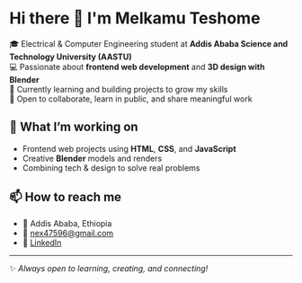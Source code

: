 

# Hi there 👋 I'm Melkamu Teshome

🎓 Electrical & Computer Engineering student at **Addis Ababa Science and Technology University (AASTU)**  
💻 Passionate about **frontend web development** and **3D design with Blender**  
🌱 Currently learning and building projects to grow my skills  
🤝 Open to collaborate, learn in public, and share meaningful work

## 🚀 What I’m working on
- Frontend web projects using **HTML**, **CSS**, and **JavaScript**
- Creative **Blender** models and renders
- Combining tech & design to solve real problems

## 📫 How to reach me
- 📍 Addis Ababa, Ethiopia
- 📧 [nex47596@gmail.com](mailto:nex47596@gmail.com)
- 💼 [LinkedIn](https://www.linkedin.com/in/melkamu-teshome)

---

✨ *Always open to learning, creating, and connecting!*

